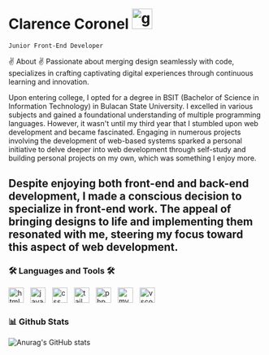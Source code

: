 # Clarence Coronel [<img src='https://cdn.jsdelivr.net/npm/simple-icons@3.0.1/icons/github.svg' alt='github' height='40'>](https://github.com/Clarence-Coronel)  

`Junior Front-End Developer`

✌️ About ✌️
Passionate about merging design seamlessly with code, specializes in crafting captivating digital experiences through continuous learning and innovation.

Upon entering college, I opted for a degree in BSIT (Bachelor of Science in Information Technology) in Bulacan State University. I excelled in various subjects and gained a foundational understanding of multiple programming languages. However, it wasn't until my third year that I stumbled upon web development and became fascinated. Engaging in numerous projects involving the development of web-based systems sparked a personal initiative to delve deeper into web development through self-study and building personal projects on my own, which was something I enjoy more.


Despite enjoying both front-end and back-end development, I made a conscious decision to specialize in front-end work. The appeal of bringing designs to life and implementing them resonated with me, steering my focus toward this aspect of web development.
---

### 🛠️ Languages and Tools 🛠️

<img align="left" alt="html5" width="30" style="padding-right:10px;" src="https://cdn.jsdelivr.net/gh/devicons/devicon/icons/html5/html5-plain.svg" />
<img align="left" alt="javascript" width="30" style="padding-right:10px;" src="https://cdn.jsdelivr.net/gh/devicons/devicon/icons/javascript/javascript-plain.svg" />
<img align="left" alt="css" width="30" style="padding-right:10px;" src="https://cdn.jsdelivr.net/gh/devicons/devicon/icons/css3/css3-plain.svg" />
<img align="left" alt="tailwind" width="30" style="padding-right:10px;" src="https://cdn.jsdelivr.net/gh/devicons/devicon/icons/tailwindcss/tailwindcss-original.svg" />
<img align="left" alt="php" width="30" style="padding-right:10px;" src="https://cdn.jsdelivr.net/gh/devicons/devicon/icons/php/php-original.svg" />
<img align="left" alt="mysql" width="30" style="padding-right:10px;" src="https://cdn.jsdelivr.net/gh/devicons/devicon/icons/mysql/mysql-original.svg" />
<img align="left" alt="vscode" width="30" style="padding-right:10px;" src="https://cdn.jsdelivr.net/gh/devicons/devicon/icons/vscode/vscode-original.svg" />

<br/>



#

### 📊 Github Stats
          
![Anurag's GitHub stats](https://github-readme-stats.vercel.app/api?username=Clarence-Coronel&theme=github_dark_dimmed&show_icons=true)
